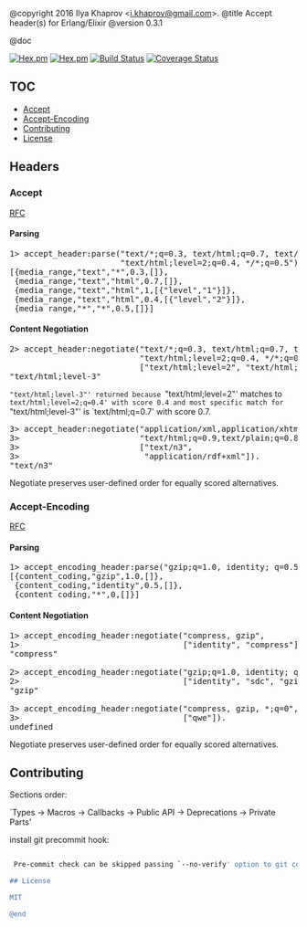 @copyright 2016 Ilya Khaprov <<i.khaprov@gmail.com>>.
@title Accept header(s) for Erlang/Elixir
@version 0.3.1

@doc

[![Hex.pm](https://img.shields.io/hexpm/v/accept.svg?maxAge=2592000?style=plastic)](https://hex.pm/packages/accept)
[![Hex.pm](https://img.shields.io/hexpm/dt/accept.svg?maxAge=2592000)](https://hex.pm/packages/accept)
[![Build Status](https://travis-ci.org/deadtrickster/accept.svg?branch=version-3)](https://travis-ci.org/deadtrickster/accept)
[![Coverage Status](https://coveralls.io/repos/github/deadtrickster/accept/badge.svg?branch=master)](https://coveralls.io/github/deadtrickster/accept?branch=master)

## TOC
 - [Accept](#accept-header)
 - [Accept-Encoding](#accept-encoding-header) 
 - [Contributing](#contributing)
 - [License](#license)

## Headers

### Accept

[RFC](https://tools.ietf.org/html/rfc7231#section-5.3.2)

#### Parsing

<pre lang="erlang">
1> accept_header:parse("text/*;q=0.3, text/html;q=0.7, text/html;level=1,"
                       "text/html;level=2;q=0.4, */*;q=0.5").
[{media_range,"text","*",0.3,[]},
 {media_range,"text","html",0.7,[]},
 {media_range,"text","html",1,[{"level","1"}]},
 {media_range,"text","html",0.4,[{"level","2"}]},
 {media_range,"*","*",0.5,[]}]
</pre>

#### Content Negotiation

<pre lang="erlang">
2> accept_header:negotiate("text/*;q=0.3, text/html;q=0.7, text/html;level=1,"
                           "text/html;level=2;q=0.4, */*;q=0.5",
                           ["text/html;level=2", "text/html;level-3"]).
"text/html;level-3"
</pre>

`"text/html;level-3"' returned because `"text/html;level=2"' matches to
`text/html;level=2;q=0.4' with score 0.4 and most specific match for
`"text/html;level-3"' is `text/html;q=0.7' with score 0.7.

<pre lang="erlang">
3> accept_header:negotiate("application/xml,application/xhtml+xml,"
3>                         "text/html;q=0.9,text/plain;q=0.8,image/png,image/*;q=0.9,*/*;q=0.5",
3>                         ["text/n3",
3>                          "application/rdf+xml"]).
"text/n3"
</pre>

Negotiate preserves user-defined order for equally scored alternatives.

### Accept-Encoding 

[RFC](https://tools.ietf.org/html/rfc7231#section-5.3.4)

#### Parsing

<pre lang="erlang">
1> accept_encoding_header:parse("gzip;q=1.0, identity; q=0.5, *;q=0").
[{content_coding,"gzip",1.0,[]},
 {content_coding,"identity",0.5,[]},
 {content_coding,"*",0,[]}]
</pre>

#### Content Negotiation

<pre lang="erlang">
1> accept_encoding_header:negotiate("compress, gzip",
1>                                  ["identity", "compress"]).
"compress"

2> accept_encoding_header:negotiate("gzip;q=1.0, identity; q=0.5, *;q=0",
2>                                  ["identity", "sdc", "gzip", "compress"]).
"gzip"

3> accept_encoding_header:negotiate("compress, gzip, *;q=0",
3>                                  ["qwe"]).
undefined
</pre>

Negotiate preserves user-defined order for equally scored alternatives.

## Contributing

Sections order:

`Types -> Macros -> Callbacks -> Public API -> Deprecations -> Private Parts'

install git precommit hook:

```./bin/pre-commit.sh install'''

 Pre-commit check can be skipped passing `--no-verify' option to git commit.

## License

MIT

@end


